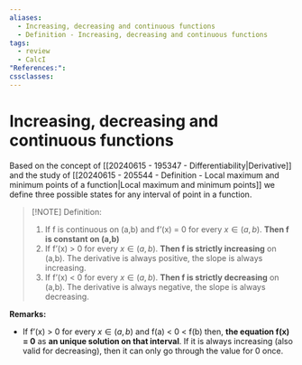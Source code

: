 ```yaml
---
aliases:
  - Increasing, decreasing and continuous functions
  - Definition - Increasing, decreasing and continuous functions
tags:
  - review
  - CalcI
"References:": 
cssclasses:
---
```

# Increasing, decreasing and continuous functions
Based on the concept of [[20240615 - 195347 - Differentiability|Derivative]] and the study of [[20240615 - 205544 - Definition - Local maximum and minimum points of a function|Local maximum and minimum points]] we define three possible states for any interval of point in a function. 


> [!NOTE]  Definition:
> 1. If f is continuous on (a,b) and f’(x) = 0 for every $x \in (a,b)$. **Then f is constant on (a,b)**
> 2. If f’(x) > 0 for every $x \in (a,b)$. **Then f is strictly increasing** on (a,b). 
>    The derivative is always positive, the slope is always increasing. 
> 3. If f’(x) < 0 for every $x \in (a,b)$. **Then f is strictly decreasing** on (a,b). 
>    The derivative is always negative, the slope is always decreasing. 

**Remarks:**
+ If f’(x) > 0 for every $x \in (a,b)$ and f(a) < 0 < f(b) then, **the equation f(x) = 0** as **an unique solution on that interval**. 
  If it is always increasing (also valid for decreasing), then it can only go through the value for 0 once. 
